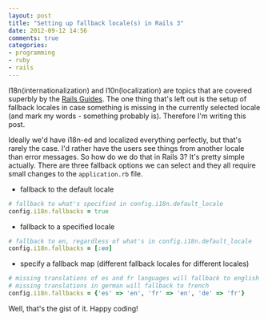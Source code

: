 ```yaml
---
layout: post
title: "Setting up fallback locale(s) in Rails 3"
date: 2012-09-12 14:56
comments: true
categories: 
- programming
- ruby
- rails
---
```


I18n(internationalization) and l10n(localization) are topics that are
covered superbly by the
[Rails Guides](http://guides.rubyonrails.org/i18n.html). The one thing
that's left out is the setup of fallback locales in case something is
missing in the currently selected locale (and mark my words -
something probably is). Therefore I'm writing this
post.

Ideally we'd have i18n-ed and localized everything perfectly, but
that's rarely the case. I'd rather have the users see things from
another locale than error messages. So how do we do that in Rails 3?
It's pretty simple actually. There are three fallback options we can
select and they all require small changes to the `application.rb` file.

* fallback to the default locale

``` ruby
# fallback to what's specified in config.i18n.default_locale
config.i18n.fallbacks = true
```

* fallback to a specified locale

``` ruby
# fallback to en, regardless of what's in config.i18n.default_locale
config.i18n.fallbacks = [:en]
```

* specify a fallback map (different fallback locales for different
  locales)
  
``` ruby  
# missing translations of es and fr languages will fallback to english
# missing translations in german will fallback to french
config.i18n.fallbacks = {'es' => 'en', 'fr' => 'en', 'de' => 'fr'}
```

Well, that's the gist of it. Happy coding!
